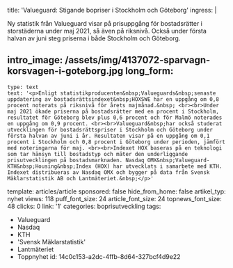 title: 'Valueguard: Stigande bopriser i Stockholm och Göteborg'
ingress: |
  <p><span class="TextRun SCXW116023635 BCX0"><span class="NormalTextRun SCXW116023635 BCX0">Ny statistik från <span class="SpellingError SCXW116023635 BCX0">Valueguard</span><span class="NormalTextRun SCXW116023635 BCX0"> visar på prisuppgång för bostadsrätter i storstäderna under maj 2021, så även på riksnivå. Också under första halvan av juni steg priserna i både Stockholm och Göteborg.</span></span></span>
  </p>
  
intro_image: /assets/img/4137072-sparvagn-korsvagen-i-goteborg.jpg
long_form:
  -
    type: text
    text: '<p>Enligt statistikproducenten&nbsp;Valueguards&nbsp;senaste uppdatering av bostadsrättsindexet&nbsp;HOXSWE har en uppgång om 0,8 procent noterats på riksnivå för årets majmånad.&nbsp; <br><br>Under maj 2021 ökade priserna på bostadsrätter med en procent i Stockholm, resultatet för Göteborg blev plus 0,6 procent och för Malmö noterades en uppgång om 0,9 procent. <br><br>Valueguard&nbsp;har också studerat utvecklingen för bostadsrättspriser i Stockholm och Göteborg under första halvan av juni i år. Resultaten visar på en uppgång om 0,1 procent i Stockholm och 0,8 procent i Göteborg under perioden, jämfört med noteringarna för maj. <br><br>Indexet HOX baseras på en teknologi som tar hänsyn till bostadstyp och mäter den underliggande prisutvecklingen på bostadsmarknaden. Nasdaq OMX&nbsp;Valueguard-KTH&nbsp;Housing&nbsp;Index (HOX) har utvecklats i samarbete med KTH. Indexet distribueras av Nasdaq OMX och bygger på data från Svensk Mäklarstatistik AB och Lantmäteriet.&nbsp;</p>'
template: articles/article
sponsored: false
hide_from_home: false
artikel_typ: nyhet
views: 118
puff_font_size: 24
article_font_size: 24
topnews_font_size: 48
clicks: 0
link: '1'
categories: boprisutveckling
tags:
  - Valueguard
  - Nasdaq
  - KTH
  - 'Svensk Mäklarstatistik'
  - Lantmäteriet
  - Toppnyhet
id: 14c0c153-a2dc-4ffb-8d64-327bcf4d9e22
